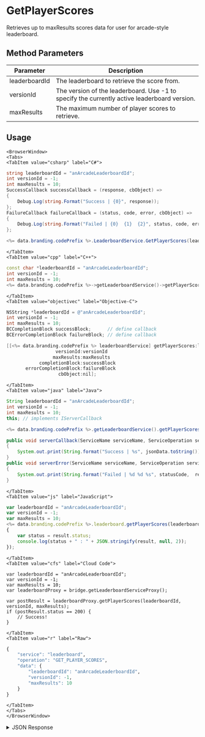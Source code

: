 # GetPlayerScores

Retrieves up to maxResults scores data for user for arcade-style leaderboard.

<PartialServop service_name="leaderboard" operation_name="GET_PLAYER_SCORES" />

## Method Parameters
Parameter | Description
--------- | -----------
leaderboardId | The leaderboard to retrieve the score from.
versionId | The version of the leaderboard. Use -1 to specify the currently active leaderboard version.
maxResults | The maximum number of player scores to retrieve.

## Usage

```mdx-code-block
<BrowserWindow>
<Tabs>
<TabItem value="csharp" label="C#">
```

```csharp
string leaderboardId = "anArcadeLeaderboardId";
int versionId = -1;
int maxResults = 10;
SuccessCallback successCallback = (response, cbObject) =>
{
    Debug.Log(string.Format("Success | {0}", response));
};
FailureCallback failureCallback = (status, code, error, cbObject) =>
{
    Debug.Log(string.Format("Failed | {0}  {1}  {2}", status, code, error));
};

<%= data.branding.codePrefix %>.LeaderboardService.GetPlayerScores(leaderboardId, versionId, maxResults, successCallback, failureCallback);
```

```mdx-code-block
</TabItem>
<TabItem value="cpp" label="C++">
```

```cpp
const char *leaderboardId = "anArcadeLeaderboardId";
int versionId = -1;
int maxResults = 10;
<%= data.branding.codePrefix %>->getLeaderboardService()->getPlayerScores(leaderboardId, versionId, maxResults, this);
```

```mdx-code-block
</TabItem>
<TabItem value="objectivec" label="Objective-C">
```

```objectivec
NSString *leaderboardId = @"anArcadeLeaderboardId";
int versionId = -1;
int maxResults = 10;
BCCompletionBlock successBlock;      // define callback
BCErrorCompletionBlock failureBlock; // define callback

[[<%= data.branding.codePrefix %> leaderboardService] getPlayerScores:leaderboardId
                  versionId:versionId
				 maxResults:maxResults
            completionBlock:successBlock
       errorCompletionBlock:failureBlock
                   cbObject:nil];
```

```mdx-code-block
</TabItem>
<TabItem value="java" label="Java">
```

```java
String leaderboardId = "anArcadeLeaderboardId";
int versionId = -1;
int maxResults = 10;
this; // implements IServerCallback

<%= data.branding.codePrefix %>.getLeaderboardService().getPlayerScores(leaderboardId, versionId, maxResults, this);

public void serverCallback(ServiceName serviceName, ServiceOperation serviceOperation, JSONObject jsonData)
{
    System.out.print(String.format("Success | %s", jsonData.toString()));
}
public void serverError(ServiceName serviceName, ServiceOperation serviceOperation, int statusCode, int reasonCode, String jsonError)
{
    System.out.print(String.format("Failed | %d %d %s", statusCode,  reasonCode, jsonError.toString()));
}
```

```mdx-code-block
</TabItem>
<TabItem value="js" label="JavaScript">
```

```javascript
var leaderboardId = "anArcadeLeaderboardId";
var versionId = -1;
var maxResults = 10;
<%= data.branding.codePrefix %>.leaderboard.getPlayerScores(leaderboardId, versionId, maxResults, result =>
{
	var status = result.status;
	console.log(status + " : " + JSON.stringify(result, null, 2));
});
```

```mdx-code-block
</TabItem>
<TabItem value="cfs" label="Cloud Code">
```

```cfscript
var leaderboardId = "anArcadeLeaderboardId";
var versionId = -1;
var maxResults = 10;
var leaderboardProxy = bridge.getLeaderboardServiceProxy();

var postResult = leaderboardProxy.getPlayerScores(leaderboardId, versionId, maxResults);
if (postResult.status == 200) {
    // Success!
}
```

```mdx-code-block
</TabItem>
<TabItem value="r" label="Raw">
```

```r
{
	"service": "leaderboard",
	"operation": "GET_PLAYER_SCORES",
	"data": {
		"leaderboardId": "anArcadeLeaderboardId",
		"versionId": -1,
		"maxResults": 10
	}
}
```

```mdx-code-block
</TabItem>
</Tabs>
</BrowserWindow>
```

<details>
<summary>JSON Response</summary>

```json
{
  "data": {
    "versionId": 1,
    "scores": [
      {
        "score": 10101,
        "data": {
          "nickname": "batman"
        },
        "createdAt": 1613678944374,
        "updatedAt": 1613678944374
      },
      {
        "score": 101,
        "data": {
          "nickname": "batman"
        },
        "createdAt": 1613678939147,
        "updatedAt": 1613678939147
      },
      {
        "score": 10,
        "data": {
          "nickname": "batman"
        },
        "createdAt": 1613678933679,
        "updatedAt": 1613678933679
      }
    ],
    "leaderboardId": "anArcadeLeaderboardId"
  },
  "status": 200
}
```
</details>

